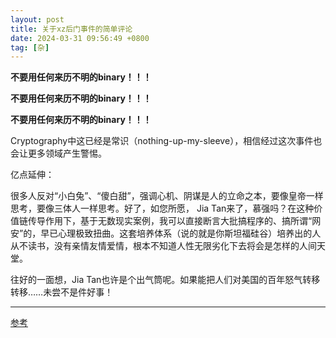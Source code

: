 ```yaml
---
layout: post
title: 关于xz后门事件的简单评论
date: 2024-03-31 09:56:49 +0800
tag: [杂]
---
```


**不要用任何来历不明的binary！！！**

**不要用任何来历不明的binary！！！**

**不要用任何来历不明的binary！！！**

Cryptography中这已经是常识（nothing-up-my-sleeve），相信经过这次事件也会让更多领域产生警惕。

亿点延伸：

很多人反对“小白兔”、“傻白甜”，强调心机、阴谋是人的立命之本，要像皇帝一样思考，要像三体人一样思考。好了，如您所愿， Jia Tan来了，慕强吗？在这种价值链传导作用下，基于无数现实案例，我可以直接断言大批搞程序的、搞所谓“网安”的，早已心理极致扭曲。这套培养体系（说的就是你斯坦福硅谷）培养出的人从不读书，没有亲情友情爱情，根本不知道人性无限劣化下去将会是怎样的人间天堂。

往好的一面想，Jia Tan也许是个出气筒呢。如果能把人们对美国的百年怒气转移转移……未尝不是件好事！

***

[参考](https://www.zhihu.com/question/650826484)

